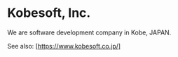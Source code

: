 # Kobesoft, Inc.

We are software development company in Kobe, JAPAN.

See also:
[https://www.kobesoft.co.jp/]
